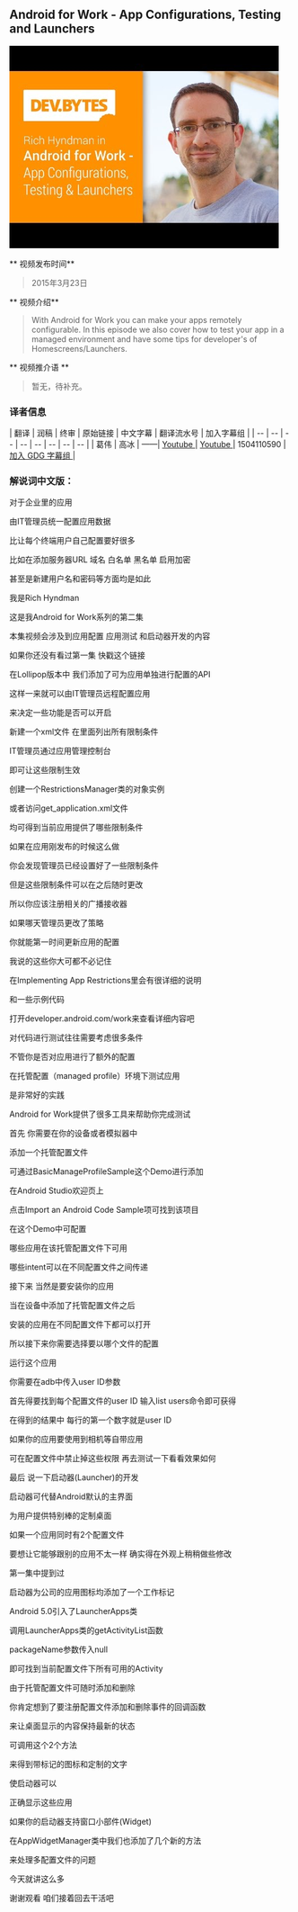 ## Android for Work - App Configurations, Testing and Launchers 

![video_screenshot](images/39NkpWkaH8M.jpg)  

** 视频发布时间**
 
> 2015年3月23日

** 视频介绍**

>  With Android for Work you can make your apps remotely configurable. In this episode we also cover how to test your app in a managed environment and have some tips for developer's of Homescreens/Launchers.

** 视频推介语 **

>  暂无，待补充。


### 译者信息

| 翻译 | 润稿 | 终审 | 原始链接 | 中文字幕 |  翻译流水号  |  加入字幕组  |
| -- | -- | -- | -- | -- |  -- | -- | -- |
| 葛伟 | 高冰 | ——| [ Youtube ]( https://www.youtube.com/watch?v=39NkpWkaH8M )  |  [ Youtube ]( https://www.youtube.com/watch?v=W2ytCaDZJ30 ) | 1504110590 | [ 加入 GDG 字幕组 ]( http://www.gfansub.com/join_translator )  |


### 解说词中文版：

对于企业里的应用

由IT管理员统一配置应用数据

比让每个终端用户自己配置要好很多

比如在添加服务器URL  域名  白名单  黑名单  启用加密

甚至是新建用户名和密码等方面均是如此

我是Rich Hyndman

这是我Android for Work系列的第二集

本集视频会涉及到应用配置  应用测试  和启动器开发的内容

如果你还没有看过第一集  快戳这个链接

在Lollipop版本中  我们添加了可为应用单独进行配置的API

这样一来就可以由IT管理员远程配置应用

来决定一些功能是否可以开启

新建一个xml文件  在里面列出所有限制条件

IT管理员通过应用管理控制台

即可让这些限制生效

创建一个RestrictionsManager类的对象实例

或者访问get_application.xml文件

均可得到当前应用提供了哪些限制条件

如果在应用刚发布的时候这么做

你会发现管理员已经设置好了一些限制条件

但是这些限制条件可以在之后随时更改

所以你应该注册相关的广播接收器

如果哪天管理员更改了策略

你就能第一时间更新应用的配置

我说的这些你大可都不必记住

在Implementing App Restrictions里会有很详细的说明

和一些示例代码

打开developer.android.com/work来查看详细内容吧

对代码进行测试往往需要考虑很多条件

不管你是否对应用进行了额外的配置

在托管配置（managed profile）环境下测试应用

是非常好的实践

Android for Work提供了很多工具来帮助你完成测试

首先  你需要在你的设备或者模拟器中

添加一个托管配置文件

可通过BasicManageProfileSample这个Demo进行添加

在Android Studio欢迎页上

点击Import an Android Code Sample项可找到该项目

在这个Demo中可配置

哪些应用在该托管配置文件下可用

哪些intent可以在不同配置文件之间传递

接下来  当然是要安装你的应用

当在设备中添加了托管配置文件之后

安装的应用在不同配置文件下都可以打开

所以接下来你需要选择要以哪个文件的配置

运行这个应用

你需要在adb中传入user ID参数

首先得要找到每个配置文件的user ID  输入list users命令即可获得

在得到的结果中  每行的第一个数字就是user ID

如果你的应用要使用到相机等自带应用

可在配置文件中禁止掉这些权限  再去测试一下看看效果如何

最后  说一下启动器(Launcher)的开发

启动器可代替Android默认的主界面

为用户提供特别棒的定制桌面

如果一个应用同时有2个配置文件

要想让它能够跟别的应用不太一样  确实得在外观上稍稍做些修改

第一集中提到过

启动器为公司的应用图标均添加了一个工作标记

Android 5.0引入了LauncherApps类

调用LauncherApps类的getActivityList函数

packageName参数传入null

即可找到当前配置文件下所有可用的Activity

由于托管配置文件可随时添加和删除

你肯定想到了要注册配置文件添加和删除事件的回调函数

来让桌面显示的内容保持最新的状态

可调用这个2个方法

来得到带标记的图标和定制的文字

使启动器可以

正确显示这些应用

如果你的启动器支持窗口小部件(Widget)

在AppWidgetManager类中我们也添加了几个新的方法

来处理多配置文件的问题

今天就讲这么多

谢谢观看  咱们接着回去干活吧

